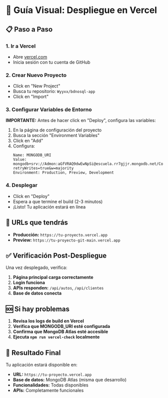 # 🚀 Guía Visual: Despliegue en Vercel

## 📋 Paso a Paso

### 1. Ir a Vercel
- Abre [vercel.com](https://vercel.com)
- Inicia sesión con tu cuenta de GitHub

### 2. Crear Nuevo Proyecto
- Click en "New Project"
- Busca tu repositorio: `Wyyxx/bdnosql-app`
- Click en "Import"

### 3. Configurar Variables de Entorno
**IMPORTANTE:** Antes de hacer click en "Deploy", configura las variables:

1. En la página de configuración del proyecto
2. Busca la sección "Environment Variables"
3. Click en "Add"
4. Configura:
   ```
   Name: MONGODB_URI
   Value: mongodb+srv://Admon:aGfVRAQ9dwEwNpSi@escuela.rr7gjjr.mongodb.net/ConAutos_DB?retryWrites=true&w=majority
   Environment: Production, Preview, Development
   ```

### 4. Desplegar
- Click en "Deploy"
- Espera a que termine el build (2-3 minutos)
- ¡Listo! Tu aplicación estará en línea

## 🔗 URLs que tendrás

- **Producción:** `https://tu-proyecto.vercel.app`
- **Preview:** `https://tu-proyecto-git-main.vercel.app`

## ✅ Verificación Post-Despliegue

Una vez desplegado, verifica:

1. **Página principal carga correctamente**
2. **Login funciona**
3. **APIs responden:** `/api/autos`, `/api/clientes`
4. **Base de datos conecta**

## 🆘 Si hay problemas

1. **Revisa los logs de build en Vercel**
2. **Verifica que MONGODB_URI esté configurada**
3. **Confirma que MongoDB Atlas esté accesible**
4. **Ejecuta `npm run vercel-check` localmente**

## 🎯 Resultado Final

Tu aplicación estará disponible en:
- **URL:** `https://tu-proyecto.vercel.app`
- **Base de datos:** MongoDB Atlas (misma que desarrollo)
- **Funcionalidades:** Todas disponibles
- **APIs:** Completamente funcionales 